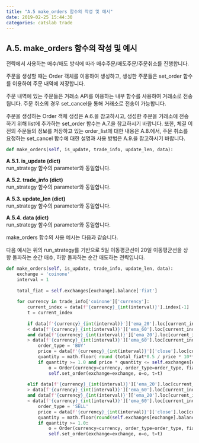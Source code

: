 ```yaml
---
title: "A.5 make_orders 함수의 작성 및 예시"
date: 2019-02-25 15:44:30
categories: catslab trade
---
```


## A.5. make_orders 함수의 작성 및 예시

전략에서 사용하는 매수/매도 방식에 따라 매수주문/매도주문/주문취소를 진행합니다. 

주문을 생성할 때는 Order 객체를 이용하여 생성하고, 생성한 주문들은 set_order 함수를 이용하여 주문 내역에 저장합니다. 

주문 내역에 있는 주문들은 거래소 API를 이용하는 내부 함수를 사용하여 거래소로 전송됩니다. 주문 취소의 경우 set_cancel을 통해 거래소로 전송이 가능합니다.


주문을 생성하는 Order 객체 생성은 A.6.을 참고하시고, 생성한 주문을 거래소에 전송하기 위해 list에 추가하는 set_order 함수는 A.7.을 참고하시기 바랍니다. 또한, 체결 이전의 주문들의 정보를 저장하고 있는 order_list에 대한 내용은 A.8.에서, 주문 취소를 요청하는 set_cancel 함수에 대한 설명과 사용 방법은 A.9.을 참고하시기 바랍니다.

```python
def make_orders(self, is_update, trade_info, update_len, data): 
```

__A.5.1. is_update (dict)__  
run_strategy 함수의 parameter와 동일합니다.


__A.5.2. trade_info (dict)__  
run_strategy 함수의 parameter와 동일합니다.


__A.5.3. update_len (dict)__  
run_strategy 함수의 parameter와 동일합니다.


__A.5.4. data (dict)__  
run_strategy 함수의 parameter와 동일합니다.


make_orders 함수의 사용 예시는 다음과 같습니다.

다음 예시는 위의 run_strategy를 기반으로 5일 이동평균선이 20일 이동평균선을 상향 돌파하는 순간 매수, 하향 돌파하는 순간 매도하는 전략입니다.

```python
def make_orders(self, is_update, trade_info, update_len, data):
    exchange = 'coinone'
    interval = 1
    
    total_fiat = self.exchanges[exchange].balance['fiat']
    
    for currency in trade_info['coinone']['currency']:
        current_index = data[f'{currency}_{int(interval)}'].index[-1]
        t = current_index
        
        if data[f'{currency}_{int(interval)}']['ema_20'].loc[current_index-timedelta(seconds=60)] \
        < data[f'{currency}_{int(interval)}']['ema_60'].loc[current_index-timedelta(seconds=60)] \
        and data[f'{currency}_{int(interval)}']['ema_20'].loc[current_index] \
        > data[f'{currency}_{int(interval)}']['ema_60'].loc[current_index]:
            order_type = 'BUY'
            price = data[f'{currency}_{int(interval)}']['close'].loc[current_index]
            quantity = math.floor( round (total_fiat*0.5 / price * 10**4, 4) )/(10**4)
            if quantity >= 1.0 and price * quantity <= self.exchanges[exchange].balance['fiat']:
                o = Order(currency=currency, order_type=order_type, fiat='krw', price=price, quantity=quantity)
                self.set_order(exchange=exchange, o=o, t=t)
                
        elif data[f'{currency}_{int(interval)}']['ema_20'].loc[current_index-timedelta(seconds=60)] \
        > data[f'{currency}_{int(interval)}']['ema_60'].loc[current_index-timedelta(seconds=60)] \
        and data[f'{currency}_{int(interval)}']['ema_20'].loc[current_index] \
        < data[f'{currency}_{int(interval)}']['ema_60'].loc[current_index]:
            order_type = 'SELL'
            price = data[f'{currency}_{int(interval)}']['close'].loc[current_index]
            quantity = math.floor(round(self.exchanges[exchange].balance[currency]['avail'] * 10**4, 4))/(10**4)
            if quantity >= 1.0:
                o = Order(currency=currency, order_type=order_type, fiat='krw', price=price, quantity=quantity)
                self.set_order(exchange=exchange, o=o, t=t)
```


